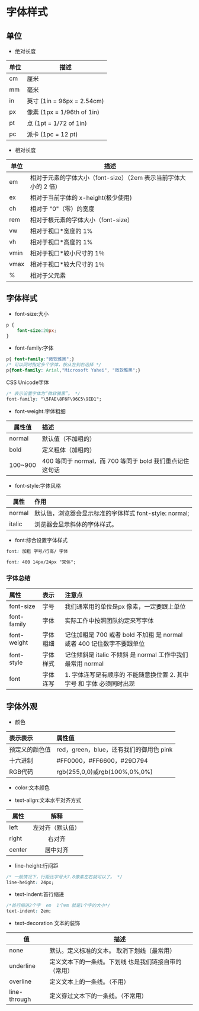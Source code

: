 # 字体样式

## 单位

- 绝对长度

单位 | 描述
-- | ------------------------
cm | 厘米
mm | 毫米
in | 英寸 (1in = 96px = 2.54cm)
px | 像素 (1px = 1/96th of 1in)
pt | 点 (1pt = 1/72 of 1in)
pc | 派卡 (1pc = 12 pt)

- 相对长度

单位   | 描述
---- | ----------------------------------------
em   | 相对于元素的字体大小（font-size）（2em 表示当前字体大小的 2 倍）
ex   | 相对于当前字体的 x-height(极少使用)
ch   | 相对于 "0"（零）的宽度
rem  | 相对于根元素的字体大小（font-size）
vw   | 相对于视口*宽度的 1%
vh   | 相对于视口*高度的 1%
vmin | 相对于视口*较小尺寸的 1％
vmax | 相对于视口*较大尺寸的 1％
%    | 相对于父元素


## 字体样式

- font-size:大小

```css
p {  
    font-size:20px; 
}
```

- font-family:字体

```css
p{ font-family:"微软雅黑";}
/* 可以同时指定多个字体，按从左到右选择 */
p{font-family: Arial,"Microsoft Yahei", "微软雅黑";}
```

CSS Unicode字体

```css
/* 表示设置字体为“微软雅黑”。 */
font-family: "\5FAE\8F6F\96C5\9ED1";
```

- font-weight:字体粗细

属性值     | 描述
------- | :--------------------------------------
normal  | 默认值（不加粗的）
bold    | 定义粗体（加粗的）
100~900 | 400 等同于 normal，而 700 等同于 bold 我们重点记住这句话

- font-style:字体风格

属性     | 作用
------ | :------------------------------------
normal | 默认值，浏览器会显示标准的字体样式 font-style: normal;
italic | 浏览器会显示斜体的字体样式。

- font:综合设置字体样式

```css
font: 加粗 字号/行高/ 字体
```

```css
font: 400 14px/24px "宋体";
```

### 字体总结

属性          | 表示   | 注意点
:---------- | :--- | :----------------------------------------------
font-size   | 字号   | 我们通常用的单位是px 像素，一定要跟上单位
font-family | 字体   | 实际工作中按照团队约定来写字体
font-weight | 字体粗细 | 记住加粗是 700 或者 bold 不加粗 是 normal 或者 400 记住数字不要跟单位
font-style  | 字体样式 | 记住倾斜是 italic 不倾斜 是 normal 工作中我们最常用 normal
font        | 字体连写 | 1\. 字体连写是有顺序的 不能随意换位置 2\. 其中字号 和 字体 必须同时出现

## 字体外观

- 颜色

表示表示    | 属性值
:------ | :---------------------------
预定义的颜色值 | red，green，blue，还有我们的御用色 pink
十六进制    | #FF0000，#FF6600，#29D794
RGB代码   | rgb(255,0,0)或rgb(100%,0%,0%)

- color:文本颜色

- text-align:文本水平对齐方式

属性     |    解释
------ | :------:
left   | 左对齐（默认值）
right  |   右对齐
center |   居中对齐

- line-height:行间距

```css
/* 一般情况下，行距比字号大7.8像素左右就可以了。 */
line-height: 24px;
```

- text-indent:首行缩进

```css
/*首行缩进2个字  em  1个em 就是1个字的大小*/
text-indent: 2em;
```

- text-decoration 文本的装饰

值            | 描述
------------ | ---------------------------
none         | 默认。定义标准的文本。 取消下划线（最常用）
underline    | 定义文本下的一条线。下划线 也是我们链接自带的（常用）
overline     | 定义文本上的一条线。（不用）
line-through | 定义穿过文本下的一条线。（不常用）


